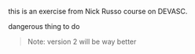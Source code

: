 this is an exercise from Nick Russo course on DEVASC. 

dangerous thing to do 

> Note: version 2 will be way better
